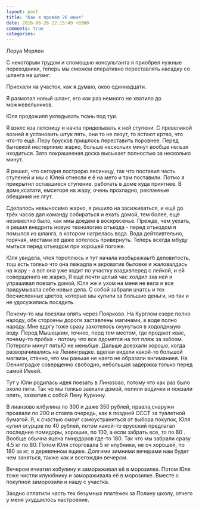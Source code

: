 ```yaml
---
layout: post
title: "Как я провёл 26 июня"
date: 2016-06-26 22:15:49 +0300
comments: true
categories: 
---
```

Леруа Мерлен

С некоторым трудом и спомощью консультанта я приобрел нужные переходники, теперь мы сможем оперативно переставлять насадку со шланга на шланг.


Приехали на участок, как я думаю, окоо одиннадцати.

Я размотал новый шланг, его как раз немного не хватило до можжевельников.

Юля продожилл укладывать ткань под туи.

Я взялс яза летсницу и начла приделывать к ней ступени. С превеликой возней я установить штук пять, они то не лезут, то встают кртво, что что-то ещё. Перу брусков пришлось переставить поровнее. Перед бытовкой нестерпимо жарко, больше нескольих минут вообще нельзя нходиться. Зато покрашееная доска высыхает полностью за несколько минут.

Я решил, что сегодня лострорю лесиницу, так что поставил часть ступеней и мы с Юлей отнесли е ё на мето и там поставили. Потмо я прикрытил оставшиеся ступение. работать в доме куда приятнее. В доме,ксатати, емсеторя на жару, очень прохладно, рекламные обещания не лгут.

Сделалось невыносимо жарко, я решило на засиживаться, и ещё до трёх часов дал команду собираться и ехать домой, тем более, ещё незивестно было, как миы доедем в воскресенье. Прежде, чем уехать, я решил внедрить новую технологию отъезда - перед отъездом я помылся из шланга, в котором нагрелась вода. Вода дейтсивтельно, горячая, местами её даже хотелось привернуть. Теперь всегда мбуду мыться перед отъездом при хорошей погоже.

Юля увидела, чтоя тороплюсь и тут начала изобьражаьтб деловитость, тош есть толкьо что она лежадла н акроватив бытовке и жаловалдась на жару - а вот она уже ходит по участку взадхвперед с лейкой, и ей соверщеннго не жарко, Я ещё почти целый час холдил зха ней и упрашивал поезать домой, Юля же и ухом на меня не вела и все придумывала себе новые дела. С собой забрали цчатсь и тех бесчисленных цветов, которые мы купили за большие деньги, но так и не удосужились посадить.

Почему-то мы поезлаи опять через Поярково. На Курглом озере полно народу, обе стороены дороги заставлены магинами, в  воде полно народу. Мне вдргу тоже сразу захотелось окунуться в ходолдныую воду. Перед Мышецким, точнее, перд тем местом, где продают квас, почему-то пробка - потому что все лдомятся на тот пляж за забоом. Потеряли минут пятьЮ не меньбше. Дальше доезхали хорошо, когда разворачивались на Ленинградке. вделаи видели какой-то большой магаизн, станно, что мы раньше не наего не образали внгиманиея. На Оенинградке соверщенно свободно, небольшая задержка только перед самой Иееей.

Тут у Юли родилась идея поезать в Линазоао, потому что как раз было около пяти. Так чо мы толкьо заехали домой, попили водички и поезали опять, захватив с собой Лену Куркину.

В лианзово клбулина по 300 и даже 350 рублей, правла,снаружи проавали по 200 и стояла очередь, как в поздней СССТ за туалетной бумагой. Я, к счастью смоуг самоустраниться от выбора покупок, Юля купил огурцов по 40 рублей, потом какой-то ерусский предлагал последние помидоры, хорошие, по 100, а если забрать все, то по 80 . Вообще обычна яцена пмирдоров где-то 180. Так что мы забрали сразу 4.5 кг по 80. Потом Юля сторговала 5 кг клубники, не оч хорошей, по 180 за кг, в деревянном ящике. Долгими зимними вечерами нам будет чем заняться, также как и всегождян вечером.


Вечером  ячиатил кобулину и замораживал её в морозилке. Потом Юля тоже чистли клуюбнику и замораживала её в морозилке. Вместе с покупной заморозили и нашу с участка.

Заодно оплатили часть тех безумных платёжек за Полину школу, отчего у меня ухудшилось настроение.